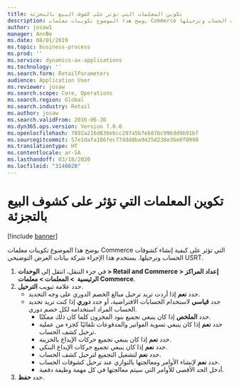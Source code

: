 ```yaml
---
title: تكوين المعلمات التي تؤثر على كشوف البيع بالتجزئة
description: يوضح هذا الموضوع تكوينات معلمات Commerce التي تؤثر على كيفية إنشاء كشوفات الحساب وترحيلها.
author: josaw1
manager: AnnBe
ms.date: 08/01/2019
ms.topic: business-process
ms.prod: ''
ms.service: dynamics-ax-applications
ms.technology: ''
ms.search.form: RetailParameters
audience: Application User
ms.reviewer: josaw
ms.search.scope: Core, Operations
ms.search.region: Global
ms.search.industry: Retail
ms.author: josaw
ms.search.validFrom: 2016-06-30
ms.dyn365.ops.version: Version 7.0.0
ms.openlocfilehash: 7892a216d836ebcc297a5b7eb87bc996dd9b91bf
ms.sourcegitcommit: 57e1dafa186fec77ddd8ba9425d238e36e0f0998
ms.translationtype: HT
ms.contentlocale: ar-SA
ms.lasthandoff: 03/18/2020
ms.locfileid: "3140820"
---
```

# <a name="configure-parameters-that-affect-retail-statements"></a>تكوين المعلمات التي تؤثر على كشوف البيع بالتجزئة

[!include [banner](../includes/banner.md)]

يوضح هذا الموضوع تكوينات معلمات Commerce التي تؤثر على كيفية إنشاء كشوفات الحساب وترحيلها. يستخدم هذا الإجراء شركة بيانات العرض التوضيحي USRT.

1. في جزء التنقل، انتقل إلى **الوحدات > Retail and Commerce > إعداد المراكز الرئيسية ‬ > المعلمات > معلمات Commerce‬**.
2. حدد علامة تبويب **الترحيل**.
    - حدد **نعم** إذا أردت تريد ترحيل مبالغ الخصم الدوري على وجه التحديد.  
    - حدد **قياسي** لاستخدام الحسابات الافتراضية، أو حدد **دوري** إذا كنت تريد تحديد الحساب المراد استخدامه لكل خصم دوري.  
      - حدد **الملخص** إذا كان ينبغي تجميع بنود المخزون كلما كان ذلك ممكنًا.  
      - حدد **نعم** إذا كان ينبغي تسوية الفواتير والمدفوعات تلقائيًا كجزء من عملية ترحيل كشف الحساب.  
      - حدد **نعم** إذا كان ينبغي تجميع حركات الإيداع بالخزينة.  
      - حدد **نعم** إذا كان ينبغي تجميع حركات الإيداع البنكي.  
      - حدد **نعم** لتشغيل التجميع لترحيل كشف الحساب.  
      - حدد **نعم** لإنشاء الأوامر ومعالجتها بالتوازي عند ترحيل كشوفات الحساب.  
      - أدخل الحد الأقصى للأوامر التي سيتم معالجتها في كل مهمة وظيفة دفعية.  
3. حدد **حفظ**.

